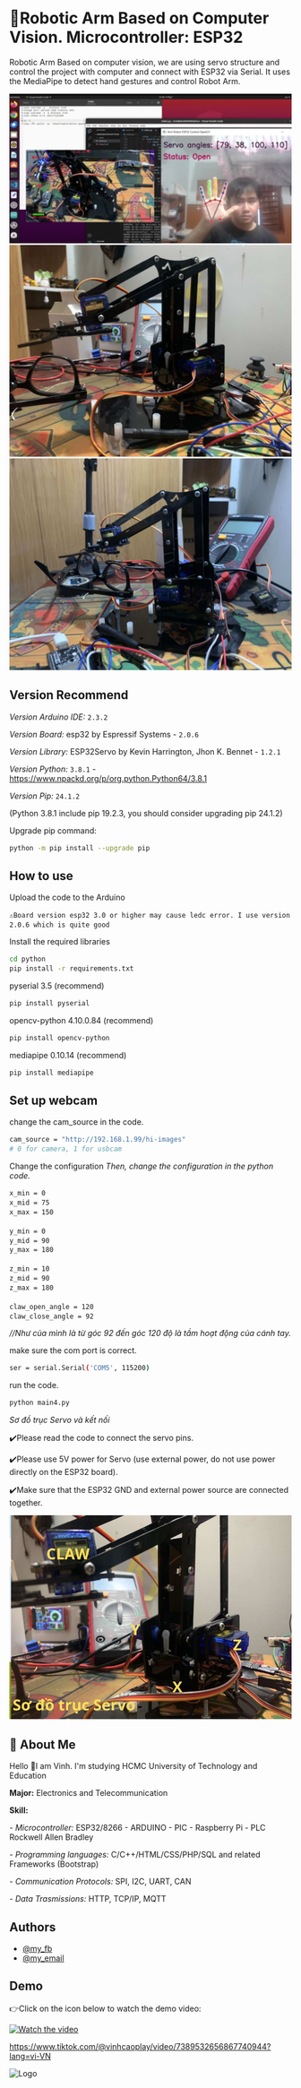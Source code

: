 
# 🤖Robotic Arm Based on Computer Vision. Microcontroller: ESP32

Robotic Arm Based on computer vision, we are using servo structure and control the project with computer and connect with ESP32 via Serial. It uses the MediaPipe to detect hand gestures and control Robot Arm.


![images](https://github.com/VinhCao09/RoboticArm_Based_on_ComputerVision/blob/main/images/1.jpg)
![images](https://github.com/VinhCao09/RoboticArm_Based_on_ComputerVision/blob/main/images/2.jpg)
![images](https://github.com/VinhCao09/RoboticArm_Based_on_ComputerVision/blob/main/images/3.jpg)

## Version Recommend
*Version Arduino IDE:*
`2.3.2`

*Version Board:* esp32 by Espressif Systems - `2.0.6`

*Version Library:* ESP32Servo by Kevin Harrington, Jhon K. Bennet - `1.2.1`

*Version Python:* `3.8.1` - https://www.npackd.org/p/org.python.Python64/3.8.1

*Version Pip:* `24.1.2`

(Python 3.8.1 include pip 19.2.3, you should consider upgrading pip 24.1.2)

Upgrade pip command:
```bash
python -m pip install --upgrade pip
```
## How to use

Upload the code to the Arduino

`⚠️Board version esp32 3.0 or higher may cause ledc error. I use version 2.0.6 which is quite good`

Install the required libraries
```bash
cd python
pip install -r requirements.txt
```
pyserial 3.5 (recommend)
```bash
pip install pyserial
```
opencv-python 4.10.0.84 (recommend)
```bash
pip install opencv-python
```
mediapipe 0.10.14 (recommend)
```bash
pip install mediapipe
```

## Set up webcam
change the cam_source in the code.
```bash
cam_source = "http://192.168.1.99/hi-images"
# 0 for camera, 1 for usbcam
```
Change the configuration
*Then, change the configuration in the python code.*
```bash
x_min = 0
x_mid = 75
x_max = 150

y_min = 0
y_mid = 90
y_max = 180

z_min = 10
z_mid = 90
z_max = 180

claw_open_angle = 120
claw_close_angle = 92
```
*//Như của mình là từ góc 92 đến góc 120 độ là tầm hoạt động của cánh tay.*

make sure the com port is correct.

```bash
ser = serial.Serial('COM5', 115200)
```

run the code.
```bash
python main4.py
```

*Sơ đồ trục Servo và kết nối*

✔️Please read the code to connect the servo pins.

✔️Please use 5V power for Servo (use external power, do not use power directly on the ESP32 board).

✔️Make sure that the ESP32 GND and external power source are connected together.

![images](https://github.com/VinhCao09/RoboticArm_Based_on_ComputerVision/blob/main/images/4.jpg)

## 🚀 About Me
Hello 👋I am Vinh. I'm studying HCMC University of Technology and Education

**Major:** Electronics and Telecommunication

**Skill:** 

*- Microcontroller:* ESP32/8266 - ARDUINO - PIC - Raspberry Pi - PLC Rockwell Allen Bradley

*- Programming languages:* C/C++/HTML/CSS/PHP/SQL and
related Frameworks (Bootstrap)

*- Communication Protocols:* SPI, I2C, UART, CAN

*- Data Trasmissions:* HTTP, TCP/IP, MQTT
## Authors

- [@my_fb](https://www.facebook.com/vcao.vn)
- [@my_email](contact@vinhcaodatabase.com)

## Demo

👉Click on the icon below to watch the demo video:

[![Watch the video](https://media3.giphy.com/media/A7LF3J4uMJQ4r8ApLg/giphy.gif?cid=6c09b95275l1l3krhehcppcrgllmv64r7jd6py964efin2av&ep=v1_internal_gif_by_id&rid=giphy.gif&ct=s)](https://www.tiktok.com/@vinhcaoplay/video/7389532656867740944?lang=vi-VN)

https://www.tiktok.com/@vinhcaoplay/video/7389532656867740944?lang=vi-VN


![Logo](https://codingninja.asia/images/codeninjalogo.png)

